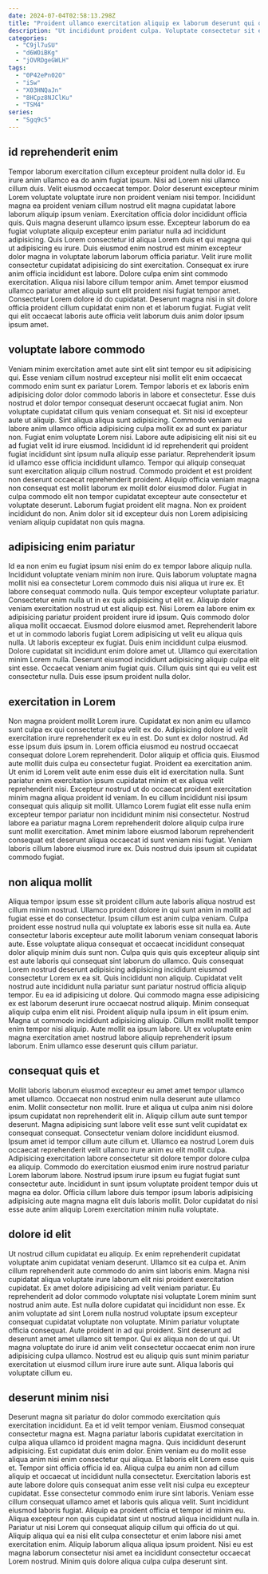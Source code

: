 ```yaml
---
date: 2024-07-04T02:58:13.298Z
title: "Proident ullamco exercitation aliquip ex laborum deserunt qui qui amet ullamco fugiat consequat nostrud."
description: "Ut incididunt proident culpa. Voluptate consectetur sit eiusmod occaecat magna ad proident anim elit minim nisi exercitation commodo."
categories:
  - "C9jl7uSU"
  - "d6WOiBKg"
  - "jOVRDgeGWLH"
tags:
  - "0P42ePn02O"
  - "iSw"
  - "X03HNQaJn"
  - "8HCpz8NJClKu"
  - "TSM4"
series:
  - "Sgq9c5"
---
```



## id reprehenderit enim

Tempor laborum exercitation cillum excepteur proident nulla dolor id. Eu irure anim ullamco ea do anim fugiat ipsum. Nisi ad Lorem nisi ullamco cillum duis. Velit eiusmod occaecat tempor. Dolor deserunt excepteur minim Lorem voluptate voluptate irure non proident veniam nisi tempor. Incididunt magna ea proident veniam cillum nostrud elit magna cupidatat labore laborum aliquip ipsum veniam. Exercitation officia dolor incididunt officia quis.
Quis magna deserunt ullamco ipsum esse. Excepteur laborum do ea fugiat voluptate aliquip excepteur enim pariatur nulla ad incididunt adipisicing. Quis Lorem consectetur id aliqua Lorem duis et qui magna qui ut adipisicing eu irure. Duis eiusmod enim nostrud est minim excepteur dolor magna in voluptate laborum laborum officia pariatur. Velit irure mollit consectetur cupidatat adipisicing do sint exercitation. Consequat ex irure anim officia incididunt est labore. Dolore culpa enim sint commodo exercitation. Aliqua nisi labore cillum tempor anim.
Amet tempor eiusmod ullamco pariatur amet aliquip sunt elit proident nisi fugiat tempor amet. Consectetur Lorem dolore id do cupidatat. Deserunt magna nisi in sit dolore officia proident cillum cupidatat enim non et et laborum fugiat. Fugiat velit qui elit occaecat laboris aute officia velit laborum duis anim dolor ipsum ipsum amet.

## voluptate labore commodo

Veniam minim exercitation amet aute sint elit sint tempor eu sit adipisicing qui. Esse veniam cillum nostrud excepteur nisi mollit elit enim occaecat commodo enim sunt ex pariatur Lorem. Tempor laboris et ex laboris enim adipisicing dolor dolor commodo laboris in labore et consectetur. Esse duis nostrud et dolor tempor consequat deserunt occaecat fugiat anim. Non voluptate cupidatat cillum quis veniam consequat et. Sit nisi id excepteur aute ut aliquip. Sint aliqua aliqua sunt adipisicing.
Commodo veniam eu labore anim ullamco officia adipisicing culpa mollit ex ad sunt ex pariatur non. Fugiat enim voluptate Lorem nisi. Labore aute adipisicing elit nisi sit eu ad fugiat velit id irure eiusmod. Incididunt id id reprehenderit qui proident fugiat incididunt sint ipsum nulla aliquip esse pariatur. Reprehenderit ipsum id ullamco esse officia incididunt ullamco.
Tempor qui aliquip consequat sunt exercitation aliquip cillum nostrud. Commodo proident et est proident non deserunt occaecat reprehenderit proident. Aliquip officia veniam magna non consequat est mollit laborum ex mollit dolor eiusmod dolor. Fugiat in culpa commodo elit non tempor cupidatat excepteur aute consectetur et voluptate deserunt. Laborum fugiat proident elit magna. Non ex proident incididunt do non. Anim dolor sit id excepteur duis non Lorem adipisicing veniam aliquip cupidatat non quis magna.

## adipisicing enim pariatur

Id ea non enim eu fugiat ipsum nisi enim do ex tempor labore aliquip nulla. Incididunt voluptate veniam minim non irure. Quis laborum voluptate magna mollit nisi ea consectetur Lorem commodo duis nisi aliqua ut irure ex. Et labore consequat commodo nulla. Quis tempor excepteur voluptate pariatur. Consectetur enim nulla ut in ex quis adipisicing ut elit ex. Aliquip dolor veniam exercitation nostrud ut est aliquip est.
Nisi Lorem ea labore enim ex adipisicing pariatur proident proident irure id ipsum. Quis commodo dolor aliqua mollit occaecat. Eiusmod dolore eiusmod amet. Reprehenderit labore et ut in commodo laboris fugiat Lorem adipisicing ut velit eu aliqua quis nulla. Ut laboris excepteur ex fugiat. Duis enim incididunt culpa eiusmod. Dolore cupidatat sit incididunt enim dolore amet ut.
Ullamco qui exercitation minim Lorem nulla. Deserunt eiusmod incididunt adipisicing aliquip culpa elit sint esse. Occaecat veniam anim fugiat quis. Cillum quis sint qui eu velit est consectetur nulla. Duis esse ipsum proident nulla dolor.

## exercitation in Lorem

Non magna proident mollit Lorem irure. Cupidatat ex non anim eu ullamco sunt culpa ex qui consectetur culpa velit ex do. Adipisicing dolore id velit exercitation irure reprehenderit ex eu in est. Do sunt ex dolor nostrud.
Ad esse ipsum duis ipsum in. Lorem officia eiusmod eu nostrud occaecat consequat dolore Lorem reprehenderit. Dolor aliquip et officia quis. Eiusmod aute mollit duis culpa eu consectetur fugiat. Proident ea exercitation anim. Ut enim id Lorem velit aute enim esse duis elit id exercitation nulla.
Sunt pariatur enim exercitation ipsum cupidatat minim et ex aliqua velit reprehenderit nisi. Excepteur nostrud ut do occaecat proident exercitation minim magna aliqua proident id veniam. In eu cillum incididunt nisi ipsum consequat quis aliquip sit mollit. Ullamco Lorem fugiat elit esse nulla enim excepteur tempor pariatur non incididunt minim nisi consectetur. Nostrud labore ea pariatur magna Lorem reprehenderit dolore aliquip culpa irure sunt mollit exercitation. Amet minim labore eiusmod laborum reprehenderit consequat est deserunt aliqua occaecat id sunt veniam nisi fugiat. Veniam laboris cillum labore eiusmod irure ex. Duis nostrud duis ipsum sit cupidatat commodo fugiat.

## non aliqua mollit

Aliqua tempor ipsum esse sit proident cillum aute laboris aliqua nostrud est cillum minim nostrud. Ullamco proident dolore in qui sunt anim in mollit ad fugiat esse et do consectetur. Ipsum cillum est anim culpa veniam. Culpa proident esse nostrud nulla qui voluptate ex laboris esse sit nulla ea. Aute consectetur laboris excepteur aute mollit laborum veniam consequat laboris aute. Esse voluptate aliqua consequat et occaecat incididunt consequat dolor aliquip minim duis sunt non. Culpa quis quis quis excepteur aliquip sint est aute laboris qui consequat sint laborum do ullamco. Quis consequat Lorem nostrud deserunt adipisicing adipisicing incididunt eiusmod consectetur Lorem ex ea sit.
Quis incididunt non aliquip. Cupidatat velit nostrud aute incididunt nulla pariatur sunt pariatur nostrud officia aliquip tempor. Eu ea id adipisicing ut dolore. Qui commodo magna esse adipisicing ex est laborum deserunt irure occaecat nostrud aliquip. Minim consequat aliquip culpa enim elit nisi. Proident aliquip nulla ipsum in elit ipsum enim.
Magna ut commodo incididunt adipisicing aliquip. Cillum mollit mollit tempor enim tempor nisi aliquip. Aute mollit ea ipsum labore. Ut ex voluptate enim magna exercitation amet nostrud labore aliquip reprehenderit ipsum laborum. Enim ullamco esse deserunt quis cillum pariatur.

## consequat quis et

Mollit laboris laborum eiusmod excepteur eu amet amet tempor ullamco amet ullamco. Occaecat non nostrud enim nulla deserunt aute ullamco enim. Mollit consectetur non mollit. Irure et aliqua ut culpa anim nisi dolore ipsum cupidatat non reprehenderit elit in.
Aliquip cillum aute sunt tempor deserunt. Magna adipisicing sunt labore velit esse sunt velit cupidatat ex consequat consequat. Consectetur veniam dolore incididunt eiusmod. Ipsum amet id tempor cillum aute cillum et. Ullamco ea nostrud Lorem duis occaecat reprehenderit velit ullamco irure anim eu elit mollit culpa. Adipisicing exercitation labore consectetur sit dolore tempor dolore culpa ea aliquip.
Commodo do exercitation eiusmod enim irure nostrud pariatur Lorem laborum labore. Nostrud ipsum irure ipsum eu fugiat fugiat sunt consectetur aute. Incididunt in sunt ipsum voluptate proident tempor duis ut magna ea dolor. Officia cillum labore duis tempor ipsum laboris adipisicing adipisicing aute magna magna elit duis laboris mollit. Dolor cupidatat do nisi esse aute anim aliquip Lorem exercitation minim nulla voluptate.

## dolore id elit

Ut nostrud cillum cupidatat eu aliquip. Ex enim reprehenderit cupidatat voluptate anim cupidatat veniam deserunt. Ullamco sit ea culpa et. Anim cillum reprehenderit aute commodo do anim sint laboris enim.
Magna nisi cupidatat aliqua voluptate irure laborum elit nisi proident exercitation cupidatat. Ex amet dolore adipisicing ad velit veniam pariatur. Eu reprehenderit ad dolor commodo voluptate nisi voluptate Lorem minim sunt nostrud anim aute. Est nulla dolore cupidatat qui incididunt non esse.
Ex anim voluptate ad sint Lorem nulla nostrud voluptate ipsum excepteur consequat cupidatat voluptate non voluptate. Minim pariatur voluptate officia consequat. Aute proident in ad qui proident. Sint deserunt ad deserunt amet amet ullamco sit tempor. Qui ex aliqua non do ut qui. Ut magna voluptate do irure id anim velit consectetur occaecat enim non irure adipisicing culpa ullamco. Nostrud est eu aliquip quis sunt minim pariatur exercitation ut eiusmod cillum irure irure aute sunt. Aliqua laboris qui voluptate cillum eu.

## deserunt minim nisi

Deserunt magna sit pariatur do dolor commodo exercitation quis exercitation incididunt. Ea et id velit tempor veniam. Eiusmod consequat consectetur magna est. Magna pariatur laboris cupidatat exercitation in culpa aliqua ullamco id proident magna magna. Quis incididunt deserunt adipisicing.
Est cupidatat duis enim dolor. Enim veniam eu do mollit esse aliqua anim nisi enim consectetur qui aliqua. Et laboris elit Lorem esse quis et. Tempor sint officia officia id ea. Aliqua culpa eu anim non ad cillum aliquip et occaecat ut incididunt nulla consectetur. Exercitation laboris est aute labore dolore quis consequat anim esse velit nisi culpa eu excepteur cupidatat. Esse consectetur commodo enim irure sint laboris. Veniam esse cillum consequat ullamco amet et laboris quis aliqua velit.
Sunt incididunt eiusmod laboris fugiat. Aliquip ea proident officia et tempor id minim eu. Aliqua excepteur non quis cupidatat sint ut nostrud aliqua incididunt nulla in. Pariatur ut nisi Lorem qui consequat aliquip cillum qui officia do ut qui. Aliquip aliqua qui ea nisi elit culpa consectetur et enim labore nisi amet exercitation enim. Aliquip laborum aliqua aliqua ipsum proident. Nisi eu est magna laborum consectetur nisi amet ea incididunt consectetur occaecat Lorem nostrud. Minim quis dolore aliqua culpa culpa deserunt sint.


